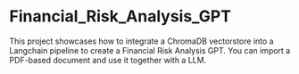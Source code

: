 # Financial_Risk_Analysis_GPT
This project showcases how to integrate a ChromaDB vectorstore into a Langchain pipeline to create a Financial Risk Analysis GPT. You can import a PDF-based document and use it together with a LLM.

